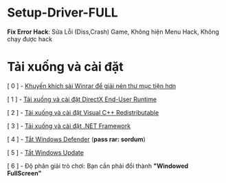 # Setup-Driver-FULL
**Fix Error Hack**: Sửa Lỗi (Diss,Crash) Game, Không hiện Menu Hack, Không chạy được hack 
# Tải xuống và cài đặt
[ 0 ] - [Khuyến khích sài Winrar để giải nén thư mục tiện hơn](https://www.win-rar.com/predownload.html?&L=0)

[ 1 ] - [Tải xuống và cài đặt DirectX End-User Runtime](https://www.microsoft.com/en-gb/download/details.aspx?id=8109)

[ 2 ] - [Tải xuống và cài đặt Visual C++ Redistributable](https://www.techpowerup.com/download/visual-c-redistributable-runtime-package-all-in-one/)

[ 3 ] - [Tải xuống và cài đặt .NET Framework](https://dotnet.microsoft.com/en-us/download/dotnet-framework)

[ 4 ] - [Tắt Windows Defender](https://www.sordum.org/downloads/?st-defender-control) (**pass rar: sordum**)

[ 5 ] - [Tắt Windows Update](https://www.sordum.org/files/downloads.php?st-windows-update-blocker)

[ 6 ] - Độ phân giải trò chơi: Bạn cần phải đổi thành **"Windowed FullScreen"**
           
                                                            
